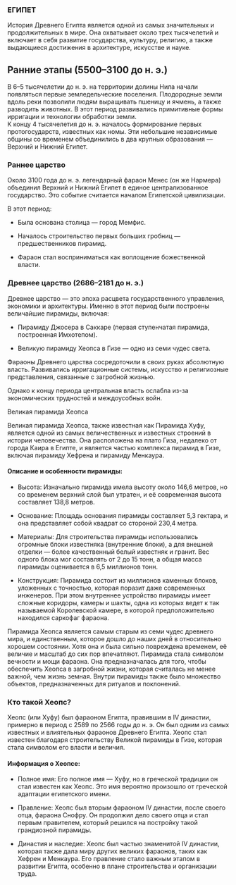 ### ЕГИПЕТ

История Древнего Египта является одной из самых значительных и продолжительных в мире. Она охватывает около трех тысячелетий и включает в себя развитие государства, культуру, религию, а также выдающиеся достижения в архитектуре, искусстве и науке.  
  
## Ранние этапы (5500–3100 до н. э.)

В 6–5 тысячелетии до н. э. на территории долины Нила начали появляться первые земледельческие поселения. Плодородные земли вдоль реки позволили людям выращивать пшеницу и ячмень, а также разводить животных. В этот период развивались примитивные формы ирригации и технологии обработки земли.  
К концу 4 тысячелетия до н. э. началось формирование первых протогосударств, известных как номы. Эти небольшие независимые общины со временем объединились в два крупных образования — Верхний и Нижний Египет.

### Раннее царство 

Около 3100 года до н. э. легендарный фараон Менес (он же Нармера) объединил Верхний и Нижний Египет в единое централизованное государство. Это событие считается началом Египетской цивилизации.

В этот период:

- Была основана столица — город Мемфис.
    
- Началось строительство первых больших гробниц — предшественников пирамид.
    
- Фараон стал восприниматься как воплощение божественной власти.
    

### Древнее царство (2686–2181 до н. э.)

Древнее царство — это эпоха расцвета государственного управления, экономики и архитектуры. Именно в этот период были построены величайшие пирамиды, включая:

- Пирамиду Джосера в Саккаре (первая ступенчатая пирамида, построенная Имхотепом).
    
- Великую пирамиду Хеопса в Гизе — одно из семи чудес света.
    

Фараоны Древнего царства сосредоточили в своих руках абсолютную власть. Развивались ирригационные системы, искусство и религиозные представления, связанные с загробной жизнью.

Однако к концу периода центральная власть ослабла из-за экономических трудностей и междоусобных войн.

  
  

Великая пирамида Хеопса

Великая пирамида Хеопса, также известная как Пирамида Хуфу, является одной из самых величественных и известных строений в истории человечества. Она расположена на плато Гиза, недалеко от города Каира в Египте, и является частью комплекса пирамид в Гизе, включая пирамиду Хефрена и пирамиду Менкаура.

#### Описание и особенности пирамиды:

- Высота: Изначально пирамида имела высоту около 146,6 метров, но со временем верхний слой был утратен, и её современная высота составляет 138,8 метров.
    
- Основание: Площадь основания пирамиды составляет 5,3 гектара, и она представляет собой квадрат со стороной 230,4 метра.
    
- Материалы: Для строительства пирамиды использовались огромные блоки известняка (внутренние блоки), а для внешней отделки — более качественный белый известняк и гранит. Вес одного блока мог составлять от 2 до 15 тонн, а общая масса пирамиды оценивается в 6,5 миллионов тонн.
    
- Конструкция: Пирамида состоит из миллионов каменных блоков, уложенных с точностью, которая поразит даже современных инженеров. При этом внутреннее устройство пирамиды имеет сложные коридоры, камеры и шахты, одна из которых ведет к так называемой Королевской камере, в которой предположительно находился саркофаг фараона.
    

Пирамида Хеопса является самым старым из семи чудес древнего мира, и единственным, которое дошло до наших дней в относительно хорошем состоянии. Хотя она и была сильно повреждена временем, её величие и масштаб до сих пор впечатляют. Пирамида стала символом вечности и мощи фараона. Она предназначалась для того, чтобы обеспечить Хеопса в загробной жизни, которая считалась не менее важной, чем жизнь земная. Внутри пирамиды также было множество объектов, предназначенных для ритуалов и поклонений.

### Кто такой Хеопс?

Хеопс (или Хуфу) был фараоном Египта, правившим в IV династии, примерно в период с 2589 по 2566 годы до н. э. Он был одним из самых известных и влиятельных фараонов Древнего Египта. Хеопс стал известен благодаря строительству Великой пирамиды в Гизе, которая стала символом его власти и величия.

#### Информация о Хеопсе:

- Полное имя: Его полное имя — Хуфу, но в греческой традиции он стал известен как Хеопс. Это имя вероятно произошло от греческой адаптации египетского имени.
    
- Правление: Хеопс был вторым фараоном IV династии, после своего отца, фараона Снофру. Он продолжил дело своего отца и стал первым правителем, который решился на постройку такой грандиозной пирамиды.
    
- Династия и наследие: Хеопс был частью знаменитой IV династии, которая также дала миру других великих фараонов, таких как Хефрен и Менкаура. Его правление стало важным этапом в развитии Египта, особенно в плане строительства и организации труда.
